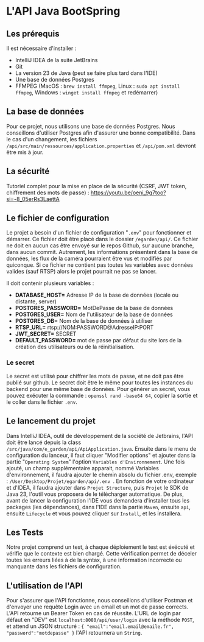 # L'API Java BootSpring

## Les prérequis
Il est nécessaire d'installer :
- IntelliJ IDEA de la suite JetBrains
- Git
- La version 23 de Java (peut se faire plus tard dans l'IDE)
- Une base de données Postgres
- FFMPEG (MacOS : `brew install ffmpeg`, Linux : `sudo apt install ffmpeg`, Windows : `winget install ffmpeg` et redémarrer)

## La base de données
Pour ce projet, nous utilisons une base de données Postgres. 
Nous conseillons d'utiliser Postgres afin d'assurer une bonne compatibilité.
Dans le cas d'un changement, les fichiers `/api/src/main/ressources/application.properties` et `/api/pom.xml` devront être mis à jour.

## La sécurité
Tutoriel complet pour la mise en place de la sécurité (CSRF, JWT token, chiffrement des mots de passe) : https://youtu.be/oeni_9g7too?si=-8_05erRs3LaettA

## Le fichier de configuration
Le projet a besoin d'un fichier de configuration "`.env`" pour fonctionner et démarrer.
Ce fichier doit être placé dans le dossier `/egarden/api/`.
Ce fichier ne doit en aucun cas être envoyé sur le repos Github, sur aucune branche, dans aucun commit. 
Autrement, les informations présentent dans la base de données, les flux de la caméra pourraient être vus et modifiés par quiconque.
Si ce fichier ne contient pas toutes les variables avec données valides (sauf RTSP) alors le projet pourrait ne pas se lancer.

Il doit contenir plusieurs variables :
- **DATABASE_HOST=** Adresse IP de la base de données (locale ou distante, server)
- **POSTGRES_PASSWORD=** MotDePasse de la base de données
- **POSTGRES_USER=** Nom de l'utilisateur de la base de données
- **POSTGRES_DB=** Nom de la base de données à utiliser
- **RTSP_URL=** rtsp://NOM:PASSWORD@AdresseIP:PORT
- **JWT_SECRET=** SECRET
- **DEFAULT_PASSWORD=** mot de passe par défaut du site lors de la création des utilisateurs ou de la réinitialisation.

### Le secret
Le secret est utilisé pour chiffrer les mots de passe, et ne doit pas être publié sur github. 
Le secret doit être le même pour toutes les instances du backend pour une même base de données.
Pour générer un secret, vous pouvez exécuter la commande : `openssl rand -base64 64`, copier la sortie et le coller dans le fichier `.env`.

## Le lancement du projet 
Dans IntelliJ IDEA, outil de développement de la société de Jetbrains, l'API doit être lancé depuis la class `/src/java/com/e_garden/api/ApiApplication.java`.
Ensuite dans le menu de configuration du lanceur, il faut cliquer "Modifier options" et ajouter dans la partie "`Operating System`" l'option `Variables d'Environnement`.
Une fois ajouté, un champ supplémentaire apparait, nommé Variables d'environnement, il faudra ajouter le chemin absolu du fichier .env, exemple : `/User/Desktop/Projet/egarden/api/.env `.
En fonction de votre ordinateur et d'IDEA, il faudra ajouter dans `Projet Structure`, puis `Projet` le SDK de Java 23, l'outil vous proposera de le télécharger automatique. 
De plus, avant de lancer la configuration l'IDE vous demandera d'installer tous les packages (les dépendances), dans l'IDE dans la partie `Maven`, ensuite `api`, ensuite `Lifecycle` et vous pouvez cliquer sur `Install`, et les installera.

## Les Tests
Notre projet comprend un test, à chaque déploiement le test est éxécuté et vérifie que le contexte est bien chargé. 
Cette vérification permet de déceler toutes les erreurs liées à de la syntax, à une information incorrecte ou manquante dans les fichiers de configuration.

## L'utilisation de l'API
Pour s'assurer que l'API fonctionne, nous conseillons d'utiliser Postman et d'envoyer une requête Login avec un email et un mot de passe corrects. 
L'API retourne un Bearer Token en cas de réussite. 
L'URL de login par défaut en "DEV" est `localhost:8080/api/user/login` avec la méthode `POST`, et attend un JSON structuré : `{ "email":"email.email@emaile.fr", "password":"motdepasse" }` l'API retournera un `String`.
